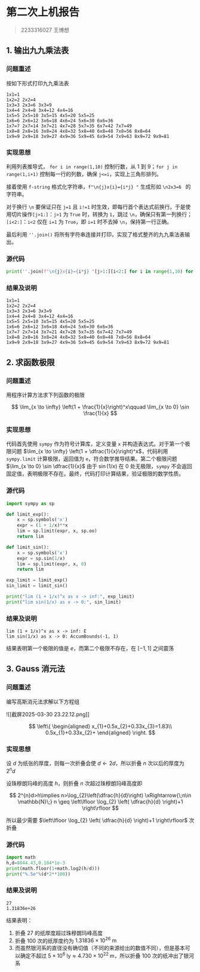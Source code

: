 # 第二次上机报告

> 2233316027 王博想

## 1. 输出九九乘法表

### 问题重述

按如下形式打印九九乘法表

```
1x1=1 
1x2=2 2x2=4 
1x3=3 2x3=6 3x3=9 
1x4=4 2x4=8 3x4=12 4x4=16 
1x5=5 2x5=10 3x5=15 4x5=20 5x5=25 
1x6=6 2x6=12 3x6=18 4x6=24 5x6=30 6x6=36 
1x7=7 2x7=14 3x7=21 4x7=28 5x7=35 6x7=42 7x7=49 
1x8=8 2x8=16 3x8=24 4x8=32 5x8=40 6x8=48 7x8=56 8x8=64 
1x9=9 2x9=18 3x9=27 4x9=36 5x9=45 6x9=54 7x9=63 8x9=72 9x9=81 
```

### 实现思想

利用列表推导式， `for i in range(1,10)` 控制行数，从 1 到 9；`for j in range(1,i+1)` 控制每一行的列数，确保 `j<=i`，实现上三角形排列。

接着使用 `f-string` 格式化字符串，`f"\n{j}x{i}={i*j} "` 生成形如 `\n2x3=6 ` 的字符串。

对于换行 `\n` 要保证只在 `j=1` 且 `i!=1` 时生效，即每行首个表达式前换行。于是使用切片操作`[j>1:]`：`j>1` 为 `True` 时，转换为 `1`，跳过 `\n`，确保只有第一列换行；`[i<2:]`：`i<2` 仅在 `i=1` 为 `True`，即 `i=1` 时不去掉 `\n`，保持第一行正确。

最后利用 `''.join()` 将所有字符串连接并打印，实现了格式整齐的九九乘法表输出。

### 源代码

```python
print(''.join(f"\n{j}x{i}={i*j} "[j>1:][i<2:] for i in range(1,10) for j in range(1,i+1)))
```

### 结果及说明

```
1x1=1 
1x2=2 2x2=4 
1x3=3 2x3=6 3x3=9 
1x4=4 2x4=8 3x4=12 4x4=16 
1x5=5 2x5=10 3x5=15 4x5=20 5x5=25 
1x6=6 2x6=12 3x6=18 4x6=24 5x6=30 6x6=36 
1x7=7 2x7=14 3x7=21 4x7=28 5x7=35 6x7=42 7x7=49 
1x8=8 2x8=16 3x8=24 4x8=32 5x8=40 6x8=48 7x8=56 8x8=64 
1x9=9 2x9=18 3x9=27 4x9=36 5x9=45 6x9=54 7x9=63 8x9=72 9x9=81 
```

## 2. 求函数极限

### 问题重述

用程序计算方法求下列函数的极限

$$
\lim_{x \to \infty} \left(1 + \frac{1}{x}\right)^x\qquad  \lim_{x \to 0} \sin \frac{1}{x}
$$

### 实现思想

代码首先使用 `sympy` 作为符号计算库，定义变量 `x` 并构造表达式。对于第一个极限问题 $\lim_{x \to \infty} \left(1 + \dfrac{1}{x}\right)^x$，代码利用 `sympy.limit` 计算极限，返回值为 `e`，符合数学推导结果。第二个极限问题 $\lim_{x \to 0} \sin \dfrac{1}{x}$ 由于 $\sin(1/x)$ 在 $0$ 处无极限，`sympy` 不会返回固定值，表明极限不存在。最终，代码打印计算结果，验证极限的数学性质。

### 源代码

```python
import sympy as sp

def limit_exp():
    x = sp.symbols('x')
    expr = (1 + 1/x)**x
    lim = sp.limit(expr, x, sp.oo)
    return lim

def limit_sin():
    x = sp.symbols('x')
    expr = sp.sin(1/x)
    lim = sp.limit(expr, x, 0)
    return lim

exp_limit = limit_exp()
sin_limit = limit_sin()

print("lim (1 + 1/x)^x as x -> inf:", exp_limit)
print("lim sin(1/x) as x -> 0:", sin_limit)
```

### 结果及说明

```
lim (1 + 1/x)^x as x -> inf: E
lim sin(1/x) as x -> 0: AccumBounds(-1, 1)
```

结果表明第一个极限的值是 $e$，而第二个极限不存在，在 $[-1, 1]$ 之间震荡

## 3. Gauss 消元法

### 问题重述

编写高斯消元法求解以下方程组

![[截屏2025-03-30 23.22.12.png]]

$$
\left\{
\begin{aligned}
x_{1}+0.5x_{2}+0.33x_{3}=1.83\\
0.5x_{1}+0.33x_{2}+
\end{aligned}
\right.
$$

### 实现思想

设 $d$ 为纸张的厚度，则每一次折叠会使 $d \leftarrow 2d$，所以折叠 $n$ 次以后的厚度为 $2^{n}d$

设珠穆朗玛峰的高度 $h$，则折叠 $n$ 次超过珠穆朗玛峰高度即

$$
2^{n}d>h\implies n>\log_{2}\left(\dfrac{h}{d}\right) \xRightarrow{\;n\in \mathbb{N}\;} n \geq \left\lfloor \log_{2} \left( \dfrac{h}{d} \right)+1  \right\rfloor 
$$

所以最少需要 $\left\lfloor \log_{2} \left( \dfrac{h}{d} \right)+1  \right\rfloor$ 次折叠

### 源代码

```python
import math
h,d=8844.43,0.104*1e-3
print(math.floor(1+math.log2(h/d)))
print("%.5e"%(d*2**100))
```

### 结果及说明

```
27
1.31836e+26
```

结果表明：

1. 折叠 $27$ 的纸厚度超过珠穆朗玛峰高度
2. 折叠 $100$ 次的纸厚度约为 $1.31836 \times 10^{26} \;\mathrm{m}$
3. 而虽然银河系的直径没有确切值（不同的来源给出的数值不同），但是基本可以确定不超过 $5 \times 10 ^{6}\; \text{ly} \approx 4.730 \times 10 ^{22}\;\mathrm{m}$，所以折叠 $100$ 次的纸冲出了银河系